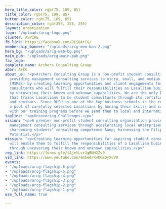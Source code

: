 ```yaml
---
hero_title_color: rgb(75, 109, 85)
title_color: rgb(75, 109, 85)
button_color: rgb(75, 109, 85)
description_color: rgb(255, 255, 255)
layout: organization
logo: "/uploads/arcg-logo.png"
cluster: ASPIRE
fb_link: https://facebook.com/DLSUArCG/
membership_banner: "/uploads/arcg-mem-ban-2.png"
hero_bg: "/uploads/arcg-web-bg.png"
main_pub: "/uploads/arcg-main-pub.png"
fav_logo: 
complete_name: Archers Consulting Group
abbr: ArCG
about_us: "<p>Archers Consulting Group is a non-profit student consulting organization
  providing management consulting services to micro, small, and medium enterprises
  (MSMEs) by creating learning opportunities and client engagements for aspiring student
  consultants who will fulfill their responsibilities as Lasallian business leaders
  by uncovering their known and unknown capabilities. We are the only DLSU organization
  that trains Lasallians to be student consultants through its certification programs
  and seminars. Since DLSU is one of the top business schools in the country, we train
  a pool of carefully selected Lasallians by honing their skills and capabilities
  with our training programs before we send them to local and international case competitions.</p>"
tagline: "<p>Uncovering Challenges.</p>"
vision: "<p>A premier non-profit student consulting organization providing exceptional
  management consulting services through accelerating local enterprises’ performance,
  sharpening students’ consulting competence &amp; harnessing the Filipino Business
  Potential.</p>"
mission: "<p>Creating learning opportunities for aspiring student consultants that
  will enable them to fulfill the responsibilities of a Lasallian business leader,
  through uncovering their known and unknown capabilities.</p>"
reg_link: https://forms.gle/tAjeYLvr3gRNH2Zv9
vid_link: https://www.youtube.com/embed/KvhGmDyX6VU
events:
- "/uploads/arcg-flagship-6.png"
- "/uploads/arcg-flagship-5.png"
- "/uploads/arcg-flagship-4.png"
- "/uploads/arcg-flagship-3.png"
- "/uploads/arcg-flagship-2.png"
- "/uploads/arcg-flagship-1.png"
use_full_name: true

---
```

